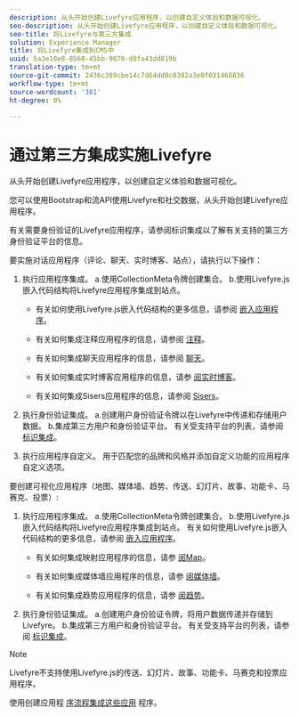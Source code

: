 ```yaml
---
description: 从头开始创建Livefyre应用程序，以创建自定义体验和数据可视化。
seo-description: 从头开始创建Livefyre应用程序，以创建自定义体验和数据可视化。
seo-title: 将Livefyre与第三方集成
solution: Experience Manager
title: 将Livefyre集成到CMS中
uuid: 5a3e18e8-8568-45bb-9070-d0fa43dd819b
translation-type: tm+mt
source-git-commit: 2436c389cbe14c7d64dd8c0392a3e0f031468836
workflow-type: tm+mt
source-wordcount: '381'
ht-degree: 0%

---
```



# 通过第三方集成实施Livefyre

从头开始创建Livefyre应用程序，以创建自定义体验和数据可视化。

您可以使用Bootstrap和流API使用Livefyre和社交数据，从头开始创建Livefyre应用程序。

有关需要身份验证的Livefyre应用程序，请参阅标识集成以了解有关支持的第三方身份验证平台的信息。

要实施对话应用程序（评论、聊天、实时博客、站点），请执行以下操作：

1. 执行应用程序集成。
a.使用CollectionMeta令牌创建集合。
b.使用Livefyre.js嵌入代码结构将Livefyre应用程序集成到站点。

   * 有关如何使用Livefyre.js嵌入代码结构的更多信息，请参阅 [嵌入应用程序](/help/implementation/c-getting-started/c-implementation-process/c-using-livefyre.js-to-create-customize-and-use-apps-on-your-site.md)。

   * 有关如何集成注释应用程序的信息，请参阅 [注释](/help/using/c-about-apps/c-comments/c-comments.md)。

   * 有关如何集成聊天应用程序的信息，请参阅 [聊天](/help/using/c-about-apps/c-chat-app/c-chat-app.md)。

   * 有关如何集成实时博客应用程序的信息，请参 [阅实时博客](/help/using/c-about-apps/c-liveblog-app/c-liveblog-app.md)。

   * 有关如何集成Sisers应用程序的信息，请参阅 [Sisers](/help/using/c-about-apps/c-sidenotes-app/c-sidenotes-app.md)。

1. 执行身份验证集成。
a.创建用户身份验证令牌以在Livefyre中传递和存储用户数据。
b.集成第三方用户和身份验证平台。 有关受支持平台的列表，请参阅 [标识集成](/help/implementation/t-about-identity-integration/t-about-identity-integration.md)。

1. 执行应用程序自定义。 用于匹配您的品牌和风格并添加自定义功能的应用程序自定义选项。

要创建可视化应用程序（地图、媒体墙、趋势、传送、幻灯片、故事、功能卡、马赛克、投票）:

1. 执行应用程序集成。
a.使用CollectionMeta令牌创建集合。
b.使用Livefyre.js嵌入代码结构将Livefyre应用程序集成到站点。 有关如何使用Livefyre.js嵌入代码结构的更多信息，请参阅 [嵌入应用程序](/help/implementation/c-getting-started/c-implementation-process/c-using-livefyre.js-to-create-customize-and-use-apps-on-your-site.md)。

   * 有关如何集成映射应用程序的信息，请参 [阅Map](/help/using/c-about-apps/c-map-app/c-map-app.md)。

   * 有关如何集成媒体墙应用程序的信息，请参 [阅媒体墙](/help/using/c-about-apps/c-media-wall-app/c-media-wall-app.md)。

   * 有关如何集成趋势应用程序的信息，请参 [阅趋势](/help/using/c-about-apps/c-trending-app/c-trending-app.md)。

1. 执行身份验证集成。
a.创建用户身份验证令牌，将用户数据传递并存储到Livefyre。
b.集成第三方用户和身份验证平台。 有关受支持平台的列表，请参阅 [标识集成](/help/implementation/t-about-identity-integration/t-about-identity-integration.md)。

>[!NOTE]
>
>Livefyre不支持使用Livefyre.js的传送、幻灯片、故事、功能卡、马赛克和投票应用程序。

使用创建应用程 [序流程集成这些应用](/help/using/c-about-apps/c-create-an-app.md) 程序。